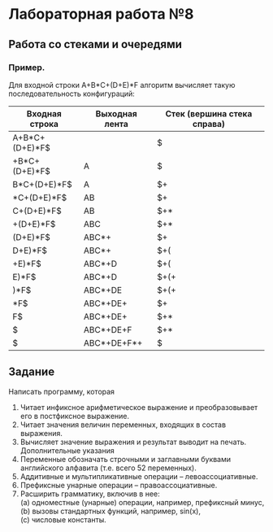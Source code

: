 # Лабораторная работа №8
## Работа со стеками и очередями

### Пример.

Для входной строки A+B*C+(D+E)*F алгоритм вычисляет такую последовательность конфигураций:

| Входная строка | Выходная лента | Стек (вершина стека справа) |
|----------------|----------------|-----------------------------|
| A+B*C+(D+E)*F$ | | $ |
| +B*C+(D+E)*F$ | A | $ |
| B*C+(D+E)*F$ | A | $+ |
| *C+(D+E)*F$ | AB | $+ |
| C+(D+E)*F$ | AB | $+* |
| +(D+E)*F$ | ABC | $+* |
| (D+E)*F$ | ABC*+ | $+ |
| D+E)*F$ | ABC*+ | $+( |
| +E)*F$ | ABC*+D | $+( |
| E)*F$ | ABC*+D | $+(+ |
| )*F$ | ABC*+DE | $+(+ |
| *F$ | ABC*+DE+ | $+ |
| F$ | ABC*+DE+ | $+* |
| $ | ABC*+DE+F | $+* |
| $ | ABC*+DE+F*+ | $ |


## Задание
Написать программу, которая

1. Читает инфиксное арифметическое выражение и преобразовывает его в постфиксное выражение.
2. Читает значения величин переменных, входящих в состав выражения.
3. Вычисляет значение выражения и результат выводит на печать.
Дополнительные указания
1. Переменные обозначать строчными и заглавными буквами английского алфавита (т.е. всего 52
переменных).
2. Аддитивные и мультипликативные операции – левоассоциативные.
3. Префиксные унарные операции – правоассоциативные.
4. Расширить грамматику, включив в нее:  
(a) одноместные (унарные) операции, например, префиксный минус,  
(b) вызовы стандартных функций, например, sin(x),  
(c) числовые константы.  